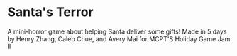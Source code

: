 # Santa's Terror
A mini-horror game about helping Santa deliver some gifts!
Made in 5 days by Henry Zhang, Caleb Chue, and Avery Mai for MCPT'S Holiday Game Jam II
